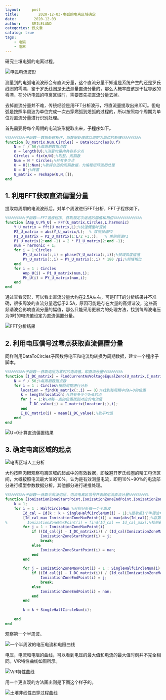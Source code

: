 ```yaml
---
layout:     post
title:         2020-12-03-电弧的电离区域确定
date:        2020-12-03
author:     SMILELAND
categories: 做文章
catalog: true
tags:
    - 电弧
    - 电离
---
```


研究土壤电弧的电离过程。

![电弧电流波形](https://i.loli.net/2020/12/03/Bd41khULnvI6gFE.png)

测量到的电弧电流波形会有直流分量，这个直流分量不知道是系统产生的还是罗氏线圈的零漂，鉴于罗氏线圈是无法测量直流分量的，那么大概率应该是干扰导致的零漂，在分析电弧的电离区域时，需要首先把直流分量去掉。

去掉直流分量并不难，传统经验是用FFT分析波形，将直流量提取出来即可。但电弧是按照半周波为单位完成一次击穿燃弧到熄弧的过程的，所以按照每个周期为单位对直流分量进行识别处理。

<!-- more -->

首先需要将每个周期的电流波形提取出来，子程序如下。

``` matlab
%%%%%%%%%子函数——数据处理程序，将数据处理成以周期为单位的矩阵%%%%%%%%%
function [U_matrix,Num,Circles] = DataToCircles(U,f)
    N = f / 50;%每周期数据点数
    n = length(U);%测量向量内共有多少点
    Circles = fix(n/N);%取整，周期数
    Num = N * Circles;%共有多少点
    U = U(1:Num);%取得合适的周期数据，为编程矩阵做初处理
    U = U';%转置
    U_matrix = reshape(U,N,[]);
end
```
## 1. 利用FFT获取直流偏置分量

提取每周期的电流波形后，对单个周波进行FFT分析，FFT子程序如下。

``` matlab
%%%%%%%%%子函数——FFT谐波程序，获取规定次谐波的幅值和相位%%%%%%%%%%%%%
function [Amp_U,Ph_U] = FFT(U_matrix,Circles,L,harmonic)
    Y_U_matrix = fft(U_matrix,L);%快速傅里叶变换
    P2_U_matrix = abs(Y_U_matrix/L);  % 双侧频谱P2
    P1_U_matrix = P2_U_matrix(1:L/2 +1,:);   % 单侧频谱P1
    P1_U_matrix(2:end -1) = 2 * P1_U_matrix(2:end -1);
    num = harmonic + 1;
    for i = 1:Circles
        PY_U_matrix(:,i) = phase(Y_U_matrix(:,i));%频域弧度幅值
        PY_U_matrix(:,i) = PY_U_matrix(:,i) * 180 /pi;%频域相位 
    end
    for i = 1 : Circles
        Amp_U(i) = P1_U_matrix(num,i);
        Ph_U(i) = PY_U_matrix(num,i);
    end
end
```
通过查看波形，可以看出直流分量大约在2.5A左右，可是FFT的分析结果并不准确，很多周波的直流分量远低于2.5A，原因可能是存在大量的高频谐波，这些高频谐波会影响直流分量的幅值，那么只能采用更暴力的处理方法，找到每周波电压为0时的电流值设定为直流偏置分量。

![FFT分析结果](https://i.loli.net/2020/12/03/rALD54KUS3cayhe.png)

## 2. 利用电压信号过零点获取直流偏置分量

同样利用DataToCircles子函数将电压和电流均转换为周期数据，建立一个程序子脚本。

``` matlab
%%%%%%%%%子函数——获取电压为零时的电流值，即直流分量%%%%%%%%%
function [I_DC_matrix] = FindCurrentAsVoltageEqualZero(U_matrix,I_matrix,Circles,f)
    N = f / 50;%每周期数据点数
    for i = 1 : Circles%按照周期进行分析
       location = find(U_matrix(:,i) == 0);%找到每周期中的U=0的位置
       k = length(location);%共有多少个U=0的点
       for j = 1:k%对每一点的位置找到对应的电流值
           I_DC_value(j) = I_matrix(location(j),i);
       end
       I_DC_matrix(i) = mean(I_DC_value);%取平均值
    end
end
```

![U=0计算直流偏置结果](https://i.loli.net/2020/12/03/vjX1TuEwxnr8pCJ.png)

## 3. 确定电离区域的起点

![电离区域人工分析](https://i.loli.net/2020/12/03/3XnlzamCFy6IrYo.png)

大约按照肉眼观察电离区域的起点中的有效数据，即躲避开罗氏线圈的精工电流区间，大概按照电流最大值的10%，认为是有效测量电流，即用10%~90%的电流部分进行模型参数数据分析，其他部分进行递推处理。

``` matlab
%%%%%%%%%子函数——获取半周波电压、电流电离区信号并去除电流直流分量%%%%%%%%%
function [IonizationZoneStartPoint,IonizationZoneEndPoint,IonizationZoneMaxPoint] = FindHalfCircleCurrentIonizationZone(HalfCircleNum,SingleHalfCircleNum,Id,I_DC_matrix)
    k = 1;
    for i = 1 : HalfCircleNum %分别分析每一个半周波
        Id_cal = Id(k : k + SingleHalfCircleNum(i) - 1);%提取第i个半周波电流信号
        [Id_cal_max IonizationZoneMaxPoint(i)] = max(abs(Id_cal));%将第i个半周波电流取绝对值后找到最大值及位置
%         IonizationZoneMaxPoint(i) = find(Id_cal == Id_cal_max);%找到最大值的位置
        for j = 1 : IonizationZoneMaxPoint(i)
            if ((Id_cal(j) - I_DC_matrix(i)) / (Id_cal(IonizationZoneMaxPoint(i)) - I_DC_matrix(i))) > 0.1%上升沿电流超过最大值的10%，则记录电离开始点
                IonizationZoneStartPoint(i) = j;
                break;
            else
                IonizationZoneStartPoint(i) = nan;
            end
        end
       
        for j = IonizationZoneMaxPoint(i) + 1 : SingleHalfCircleNum(i)
            if ((Id_cal(j) - I_DC_matrix(i)) / (Id_cal(IonizationZoneMaxPoint(i)) - I_DC_matrix(i))) < 0.1%下降沿电流低于最大值的10%，则记录电离结束点
                IonizationZoneEndPoint(i) = j;
                break;
            else
                IonizationZoneEndPoint(i) = nan;
            end
        end
        
        k = k + SingleHalfCircleNum(i);
        
    end
end
```

观察第一个半周波。

![一个半周波的电压电流和电阻曲线](https://i.loli.net/2020/12/03/GmldMqfzFar4CPy.png)

电压，电流和电阻的曲线，可以看到电压的最大值和电流的最大值时刻并不完全相同。V/R特性曲线如图所示。

![V/R特性曲线](https://i.loli.net/2020/12/04/YoKpJvZyT8SNjMd.png)

用一个更直观的方法画出则是下图这个样子的。

![土壤非线性击穿过程曲线](https://i.loli.net/2020/12/03/celGICRibUYE5FH.png)